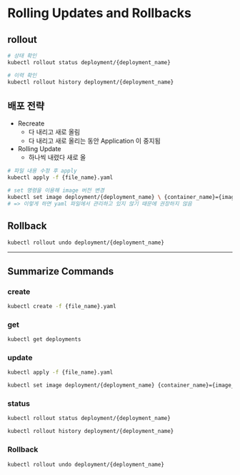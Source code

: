 # Rolling Updates and Rollbacks

## rollout

```bash
# 상태 확인
kubectl rollout status deployment/{deployment_name}

# 이력 확인
kubectl rollout history deployment/{deployment_name}
```

## 배포 전략
- Recreate
  - 다 내리고 새로 올림
  - 다 내리고 새로 올리는 동안 Application 이 중지됨
- Rolling Update
  - 하나씩 내렸다 새로 올

```bash
# 파일 내용 수정 후 apply
kubectl apply -f {file_name}.yaml

# set 명령을 이용해 image 버전 변경
kubectl set image deployment/{deployment_name} \ {container_name}={image_name}:{version}
# => 이렇게 하면 yaml 파일에서 관리하고 있지 않기 때문에 권장하지 않음
```

## Rollback

```bash
kubectl rollout undo deployment/{deployment_name}
```

---

## Summarize Commands

### create

```bash
kubectl create -f {file_name}.yaml
```

### get

```bash
kubectl get deployments
```

### update

```bash
kubectl apply -f {file_name}.yaml

kubectl set image deployment/{deployment_name} {container_name}={image_name}:{version}
```

### status

```bash
kubectl rollout status deployment/{deployment_name}

kubectl rollout history deployment/{deployment_name}
```

### Rollback

```bash
kubectl rollout undo deployment/{deployment_name}
```

